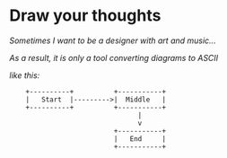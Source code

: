 # Draw your thoughts

*Sometimes I want to be a designer with art and music...*

*As a result, it is only a tool converting diagrams to ASCII*

*like this:*

```
    +----------+          +-----------+
    |   Start  |--------->|  Middle   |
    +----------+          +-----------+
                                |
                                v
                          +-----------+
                          |   End     |
                          +-----------+
```
